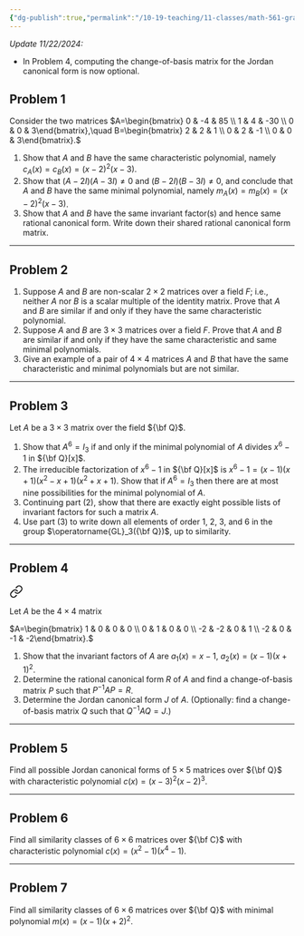 ```yaml
---
{"dg-publish":true,"permalink":"/10-19-teaching/11-classes/math-561-graduate-algebra/2024-fall/homework/homework-8/","updated":"2024-11-22T10:17:42-08:00"}
---
```


*Update 11/22/2024:*
- In Problem 4, computing the change-of-basis matrix for the Jordan canonical form is now optional.
## Problem 1


<div class="transclusion internal-embed is-loaded"><div class="markdown-embed">




Consider the two matrices
$A=\begin{bmatrix} 0 & -4 & 85 \\ 1 & 4 & -30 \\ 0 & 0 & 3\end{bmatrix},\quad B=\begin{bmatrix} 2 &  2 & 1 \\ 0 & 2 & -1 \\ 0 & 0 & 3\end{bmatrix}.$
1. Show that $A$ and $B$ have the same characteristic polynomial, namely $c_A(x)=c_B(x)=(x-2)^2(x-3)$.
2. Show that $(A-2I)(A-3I)\neq 0$ and $(B-2I)(B-3I)\neq 0$, and conclude that $A$ and $B$ have the same minimal polynomial, namely $m_A(x)=m_B(x)=(x-2)^2(x-3)$.
3. Show that $A$ and $B$ have the same invariant factor(s) and hence same rational canonical form. Write down their shared rational canonical form matrix.

</div></div>


---

## Problem 2


<div class="transclusion internal-embed is-loaded"><div class="markdown-embed">




1. Suppose $A$ and $B$ are non-scalar $2\times 2$ matrices over a field $F$; i.e., neither $A$ nor $B$ is a scalar multiple of the identity matrix. Prove that $A$ and $B$ are similar if and only if they have the same characteristic polynomial.
2. Suppose $A$ and $B$ are $3\times 3$ matrices over a field $F$. Prove that $A$ and $B$ are similar if and only if they have the same characteristic and same minimal polynomials.
3. Give an example of a pair of $4\times 4$ matrices $A$ and $B$ that have the same characteristic and minimal polynomials but are not similar.

</div></div>


---

## Problem 3


<div class="transclusion internal-embed is-loaded"><div class="markdown-embed">




Let $A$ be a $3\times 3$ matrix over the field ${\bf Q}$.
1. Show that $A^6 = I_3$ if and only if the minimal polynomial of $A$ divides $x^6-1$ in ${\bf Q}[x]$.
2. The irreducible factorization of $x^6-1$ in ${\bf Q}[x]$ is
   $x^6-1 = (x-1)(x+1)(x^2-x+1)(x^2+x+1).$
   Show that if $A^6=I_3$ then there are at most nine possibilities for the minimal polynomial of $A$.
3. Continuing part (2), show that there are exactly eight possible lists of invariant factors for such a matrix $A$.
4. Use part (3) to write down all elements of order 1, 2, 3, and 6 in the group $\operatorname{GL}_3({\bf Q})$, up to similarity.

</div></div>


---

## Problem 4


<div class="transclusion internal-embed is-loaded"><a class="markdown-embed-link" href="/10-19-teaching/11-classes/math-561-graduate-algebra/exercises/rational-and-jordan-canonical-forms/" aria-label="Open link"><svg xmlns="http://www.w3.org/2000/svg" width="24" height="24" viewBox="0 0 24 24" fill="none" stroke="currentColor" stroke-width="2" stroke-linecap="round" stroke-linejoin="round" class="svg-icon lucide-link"><path d="M10 13a5 5 0 0 0 7.54.54l3-3a5 5 0 0 0-7.07-7.07l-1.72 1.71"></path><path d="M14 11a5 5 0 0 0-7.54-.54l-3 3a5 5 0 0 0 7.07 7.07l1.71-1.71"></path></svg></a><div class="markdown-embed">




Let $A$ be the $4\times 4$ matrix

$A=\begin{bmatrix} 1 & 0 & 0 & 0 \\ 0 & 1 & 0 & 0 \\ -2 & -2 & 0 & 1 \\ -2 & 0 & -1 & -2\end{bmatrix}.$

1. Show that the invariant factors of $A$ are $a_1(x)=x-1$, $a_2(x)=(x-1)(x+1)^2$.
2. Determine the rational canonical form $R$ of $A$ and find a change-of-basis matrix $P$ such that $P^{-1}AP=R$.
3. Determine the Jordan canonical form $J$ of $A$. (Optionally: find a change-of-basis matrix $Q$ such that $Q^{-1}AQ = J$.)

</div></div>


---

## Problem 5


<div class="transclusion internal-embed is-loaded"><div class="markdown-embed">




Find all possible Jordan canonical forms of $5\times 5$ matrices over ${\bf Q}$ with characteristic polynomial $c(x)=(x-3)^2(x-2)^3$.

</div></div>


---

## Problem 6


<div class="transclusion internal-embed is-loaded"><div class="markdown-embed">




Find all similarity classes of $6\times 6$ matrices over ${\bf C}$ with characteristic polynomial $c(x)=(x^2-1)(x^4-1)$.

</div></div>


---
## Problem 7


<div class="transclusion internal-embed is-loaded"><div class="markdown-embed">




Find all similarity classes of $6\times 6$ matrices over ${\bf Q}$ with minimal polynomial $m(x)=(x-1)(x+2)^2$.

</div></div>
